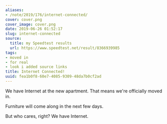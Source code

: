 ```yaml
---
aliases:
- /note/2019/176/internet-connected/
cover: cover.png
cover_image: cover.png
date: 2019-06-26 01:52:17
slug: internet-connected
source:
  title: my Speedtest results
  url: https://www.speedtest.net/result/8366939985
tags:
- moved in
- for real
- look i added source links
title: Internet Connected!
uuid: fea1b0f8-60e7-4085-9309-48da7b0cf2ad
---
```


We have Internet at the new apartment. That means we're officially moved in.

Furniture will come along in the next few days.

But who cares, right? We have Internet.